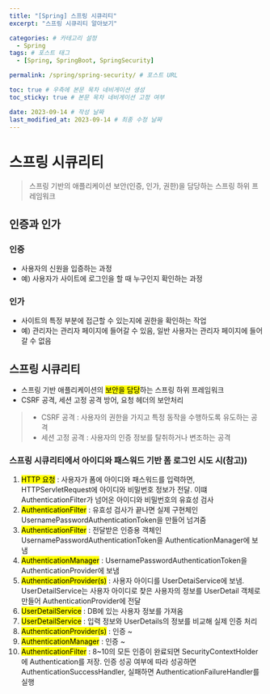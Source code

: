 ```yaml
---
title: "[Spring] 스프링 시큐리티"
excerpt: "스프링 시큐리티 알아보기"

categories: # 카테고리 설정
  - Spring
tags: # 포스트 태그
  - [Spring, SpringBoot, SpringSecurity]

permalink: /spring/spring-security/ # 포스트 URL

toc: true # 우측에 본문 목차 네비게이션 생성
toc_sticky: true # 본문 목차 네비게이션 고정 여부

date: 2023-09-14 # 작성 날짜
last_modified_at: 2023-09-14 # 최종 수정 날짜
---
```


# 스프링 시큐리티
> 스프링 기반의 애플리케이션 보안(인증, 인가, 권한)을 담당하는 스프링 하위 프레임워크

## 인증과 인가
### 인증
- 사용자의 신원을 입증하는 과정
- 예) 사용자가 사이트에 로그인을 할 때 누구인지 확인하는 과정
### 인가
- 사이트의 특정 부분에 접근할 수 있는지에 권한을 확인하는 작업
- 예) 관리자는 관리자 페이지에 들어갈 수 있음, 일반 사용자는 관리자 페이지에 들어갈 수 없음

## 스프링 시큐리티
- 스프링 기반 애플리케이션의 <mark>보안을 담당</mark>하는 스프링 하위 프레임워크
- CSRF 공격, 세션 고정 공격 방어, 요청 헤더의 보안처리

> - CSRF 공격 : 사용자의 권한을 가지고 특정 동작을 수행하도록 유도하는 공격
> - 세션 고정 공격 : 사용자의 인증 정보를 탈취하거나 변조하는 공격


### 스프링 시큐리티에서 아이디와 패스워드 기반 폼 로그인 시도 시(참고))
1. <mark>HTTP 요청</mark> : 사용자가 폼에 아이디와 패스워드를 입력하면, HTTPServletRequest에 아이디와 비밀번호 정보가 전달. 이떄 AuthenticationFilter가 넘어온 아이디와 비밀번호의 유효성 검사
2. <mark>AuthenticationFilter</mark> : 유효성 검사가 끝나면 실제 구현체인 UsernamePasswordAuthenticationToken을 만들어 넘겨줌
3. <mark>AuthenticationFilter</mark> : 전달받은 인증용 객체인 UsernamePasswordAuthenticationToken을 AuthenticationManager에 보냄
4. <mark>AuthenticationManager</mark> : UsernamePasswordAuthenticationToken을 AuthenticationProvider에 보냄
5. <mark>AuthenticationProvider(s)</mark> : 사용자 아이디를 UserDetaiService에 보냄. UserDetailService는 사용자 아이디로 찾은 사용자의 정보를 UserDetail 객체로 만들어 AuthenticationProvider에 전달
6. <mark>UserDetailService</mark> : DB에 있는 사용자 정보를 가져옴
7. <mark>UserDetailService</mark> : 입력 정보와 UserDetails의 정보를 비교해 실제 인증 처리
8. <mark>AuthenticationProvider(s)</mark> : 인증 ~
9. <mark>AuthenticationManager</mark> : 인증 ~
10. <mark>AuthenticationFilter</mark> : 8~10의 모든 인증이 완료되면 SecurityContextHolder에 Authentication를 저장. 인증 성공 여부에 따라 성공하면 AuthenticationSuccessHandler, 실패하면 AuthenticationFailureHandler를 실행